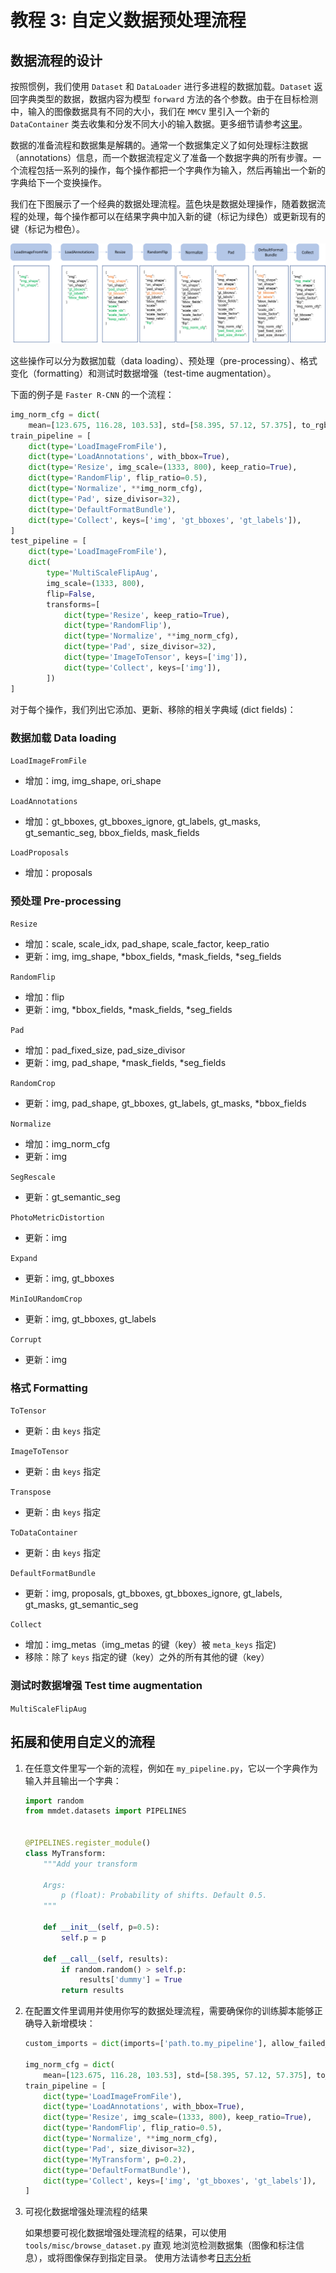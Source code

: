 # 教程 3: 自定义数据预处理流程

## 数据流程的设计

按照惯例，我们使用 `Dataset` 和 `DataLoader` 进行多进程的数据加载。`Dataset` 返回字典类型的数据，数据内容为模型 `forward` 方法的各个参数。由于在目标检测中，输入的图像数据具有不同的大小，我们在 `MMCV` 里引入一个新的 `DataContainer` 类去收集和分发不同大小的输入数据。更多细节请参考[这里](https://github.com/open-mmlab/mmcv/blob/master/mmcv/parallel/data_container.py)。

数据的准备流程和数据集是解耦的。通常一个数据集定义了如何处理标注数据（annotations）信息，而一个数据流程定义了准备一个数据字典的所有步骤。一个流程包括一系列的操作，每个操作都把一个字典作为输入，然后再输出一个新的字典给下一个变换操作。

我们在下图展示了一个经典的数据处理流程。蓝色块是数据处理操作，随着数据流程的处理，每个操作都可以在结果字典中加入新的键（标记为绿色）或更新现有的键（标记为橙色）。

![pipeline figure](../../../resources/data_pipeline.png)

这些操作可以分为数据加载（data loading）、预处理（pre-processing）、格式变化（formatting）和测试时数据增强（test-time augmentation）。

下面的例子是 `Faster R-CNN` 的一个流程：

```python
img_norm_cfg = dict(
    mean=[123.675, 116.28, 103.53], std=[58.395, 57.12, 57.375], to_rgb=True)
train_pipeline = [
    dict(type='LoadImageFromFile'),
    dict(type='LoadAnnotations', with_bbox=True),
    dict(type='Resize', img_scale=(1333, 800), keep_ratio=True),
    dict(type='RandomFlip', flip_ratio=0.5),
    dict(type='Normalize', **img_norm_cfg),
    dict(type='Pad', size_divisor=32),
    dict(type='DefaultFormatBundle'),
    dict(type='Collect', keys=['img', 'gt_bboxes', 'gt_labels']),
]
test_pipeline = [
    dict(type='LoadImageFromFile'),
    dict(
        type='MultiScaleFlipAug',
        img_scale=(1333, 800),
        flip=False,
        transforms=[
            dict(type='Resize', keep_ratio=True),
            dict(type='RandomFlip'),
            dict(type='Normalize', **img_norm_cfg),
            dict(type='Pad', size_divisor=32),
            dict(type='ImageToTensor', keys=['img']),
            dict(type='Collect', keys=['img']),
        ])
]
```

对于每个操作，我们列出它添加、更新、移除的相关字典域 (dict fields)：

### 数据加载 Data loading

`LoadImageFromFile`

- 增加：img, img_shape, ori_shape

`LoadAnnotations`

- 增加：gt_bboxes, gt_bboxes_ignore, gt_labels, gt_masks, gt_semantic_seg, bbox_fields, mask_fields

`LoadProposals`

- 增加：proposals

### 预处理 Pre-processing

`Resize`

- 增加：scale, scale_idx, pad_shape, scale_factor, keep_ratio
- 更新：img, img_shape, \*bbox_fields, \*mask_fields, \*seg_fields

`RandomFlip`

- 增加：flip
- 更新：img, \*bbox_fields, \*mask_fields, \*seg_fields

`Pad`

- 增加：pad_fixed_size, pad_size_divisor
- 更新：img, pad_shape, \*mask_fields, \*seg_fields

`RandomCrop`

- 更新：img, pad_shape, gt_bboxes, gt_labels, gt_masks, \*bbox_fields

`Normalize`

- 增加：img_norm_cfg
- 更新：img

`SegRescale`

- 更新：gt_semantic_seg

`PhotoMetricDistortion`

- 更新：img

`Expand`

- 更新：img, gt_bboxes

`MinIoURandomCrop`

- 更新：img, gt_bboxes, gt_labels

`Corrupt`

- 更新：img

### 格式 Formatting

`ToTensor`

- 更新：由 `keys` 指定

`ImageToTensor`

- 更新：由 `keys` 指定

`Transpose`

- 更新：由 `keys` 指定

`ToDataContainer`

- 更新：由 `keys` 指定

`DefaultFormatBundle`

- 更新：img, proposals, gt_bboxes, gt_bboxes_ignore, gt_labels, gt_masks, gt_semantic_seg

`Collect`

- 增加：img_metas（img_metas 的键（key）被 `meta_keys` 指定)
- 移除：除了 `keys` 指定的键（key）之外的所有其他的键（key）

### 测试时数据增强 Test time augmentation

`MultiScaleFlipAug`

## 拓展和使用自定义的流程

1. 在任意文件里写一个新的流程，例如在 `my_pipeline.py`，它以一个字典作为输入并且输出一个字典：

   ```python
   import random
   from mmdet.datasets import PIPELINES


   @PIPELINES.register_module()
   class MyTransform:
       """Add your transform

       Args:
           p (float): Probability of shifts. Default 0.5.
       """

       def __init__(self, p=0.5):
           self.p = p

       def __call__(self, results):
           if random.random() > self.p:
               results['dummy'] = True
           return results
   ```

2. 在配置文件里调用并使用你写的数据处理流程，需要确保你的训练脚本能够正确导入新增模块：

   ```python
   custom_imports = dict(imports=['path.to.my_pipeline'], allow_failed_imports=False)

   img_norm_cfg = dict(
       mean=[123.675, 116.28, 103.53], std=[58.395, 57.12, 57.375], to_rgb=True)
   train_pipeline = [
       dict(type='LoadImageFromFile'),
       dict(type='LoadAnnotations', with_bbox=True),
       dict(type='Resize', img_scale=(1333, 800), keep_ratio=True),
       dict(type='RandomFlip', flip_ratio=0.5),
       dict(type='Normalize', **img_norm_cfg),
       dict(type='Pad', size_divisor=32),
       dict(type='MyTransform', p=0.2),
       dict(type='DefaultFormatBundle'),
       dict(type='Collect', keys=['img', 'gt_bboxes', 'gt_labels']),
   ]
   ```

3. 可视化数据增强处理流程的结果

   如果想要可视化数据增强处理流程的结果，可以使用 `tools/misc/browse_dataset.py` 直观
   地浏览检测数据集（图像和标注信息），或将图像保存到指定目录。
   使用方法请参考[日志分析](../useful_tools.md)

